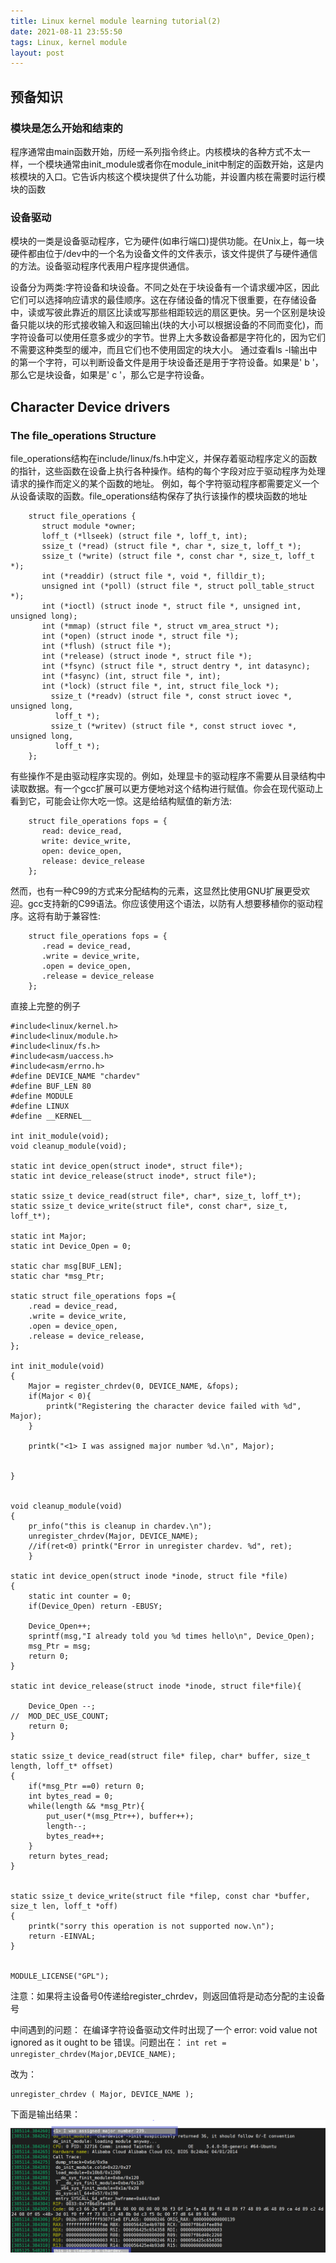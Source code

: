 ```yaml
---
title: Linux kernel module learning tutorial(2)
date: 2021-08-11 23:55:50
tags: Linux, kernel module
layout: post
---
```


## 预备知识

### 模块是怎么开始和结束的
程序通常由main函数开始，历经一系列指令终止。内核模块的各种方式不太一样，一个模块通常由init_module或者你在module_init中制定的函数开始，这是内核模块的入口。它告诉内核这个模块提供了什么功能，并设置内核在需要时运行模块的函数


### 设备驱动
模块的一类是设备驱动程序，它为硬件(如串行端口)提供功能。在Unix上，每一块硬件都由位于/dev中的一个名为设备文件的文件表示，该文件提供了与硬件通信的方法。设备驱动程序代表用户程序提供通信。

设备分为两类:字符设备和块设备。不同之处在于块设备有一个请求缓冲区，因此它们可以选择响应请求的最佳顺序。这在存储设备的情况下很重要，在存储设备中，读或写彼此靠近的扇区比读或写那些相距较远的扇区更快。另一个区别是块设备只能以块的形式接收输入和返回输出(块的大小可以根据设备的不同而变化)，而字符设备可以使用任意多或少的字节。世界上大多数设备都是字符化的，因为它们不需要这种类型的缓冲，而且它们也不使用固定的块大小。
通过查看ls -l输出中的第一个字符，可以判断设备文件是用于块设备还是用于字符设备。如果是' b '，那么它是块设备，如果是' c '，那么它是字符设备。

## Character Device drivers
### The file_operations Structure
file_operations结构在include/linux/fs.h中定义，并保存着驱动程序定义的函数的指针，这些函数在设备上执行各种操作。结构的每个字段对应于驱动程序为处理请求的操作而定义的某个函数的地址。
例如，每个字符驱动程序都需要定义一个从设备读取的函数。file_operations结构保存了执行该操作的模块函数的地址
```
    struct file_operations {
       struct module *owner;
       loff_t (*llseek) (struct file *, loff_t, int);
       ssize_t (*read) (struct file *, char *, size_t, loff_t *);
       ssize_t (*write) (struct file *, const char *, size_t, loff_t *);
       int (*readdir) (struct file *, void *, filldir_t);
       unsigned int (*poll) (struct file *, struct poll_table_struct *);
       int (*ioctl) (struct inode *, struct file *, unsigned int, unsigned long);
       int (*mmap) (struct file *, struct vm_area_struct *);
       int (*open) (struct inode *, struct file *);
       int (*flush) (struct file *);
       int (*release) (struct inode *, struct file *);
       int (*fsync) (struct file *, struct dentry *, int datasync);
       int (*fasync) (int, struct file *, int);
       int (*lock) (struct file *, int, struct file_lock *);
    	 ssize_t (*readv) (struct file *, const struct iovec *, unsigned long,
          loff_t *);
    	 ssize_t (*writev) (struct file *, const struct iovec *, unsigned long,
          loff_t *);
    };
```
有些操作不是由驱动程序实现的。例如，处理显卡的驱动程序不需要从目录结构中读取数据。有一个gcc扩展可以更方便地对这个结构进行赋值。你会在现代驱动上看到它，可能会让你大吃一惊。这是给结构赋值的新方法:
```
    struct file_operations fops = {
       read: device_read,
       write: device_write,
       open: device_open,
       release: device_release
    };
```

然而，也有一种C99的方式来分配结构的元素，这显然比使用GNU扩展更受欢迎。gcc支持新的C99语法。你应该使用这个语法，以防有人想要移植你的驱动程序。这将有助于兼容性:
```
    struct file_operations fops = {
       .read = device_read,
       .write = device_write,
       .open = device_open,
       .release = device_release
    };
```

直接上完整的例子

```
#include<linux/kernel.h>
#include<linux/module.h>
#include<linux/fs.h>
#include<asm/uaccess.h>
#include<asm/errno.h>
#define DEVICE_NAME "chardev"
#define BUF_LEN 80
#define MODULE
#define LINUX
#define __KERNEL__

int init_module(void);
void cleanup_module(void);

static int device_open(struct inode*, struct file*);
static int device_release(struct inode*, struct file*);

static ssize_t device_read(struct file*, char*, size_t, loff_t*);
static ssize_t device_write(struct file*, const char*, size_t, loff_t*);

static int Major;
static int Device_Open = 0;

static char msg[BUF_LEN];
static char *msg_Ptr;

static struct file_operations fops ={
	.read = device_read,
	.write = device_write,
	.open = device_open,
	.release = device_release,
};

int init_module(void)
{
	Major = register_chrdev(0, DEVICE_NAME, &fops);
	if(Major < 0){
		printk("Registering the character device failed with %d", Major);
	}

	printk("<1> I was assigned major number %d.\n", Major);


}


void cleanup_module(void)
{
	pr_info("this is cleanup in chardev.\n");
	unregister_chrdev(Major, DEVICE_NAME);
	//if(ret<0) printk("Error in unregister chardev. %d", ret);
	}

static int device_open(struct inode *inode, struct file *file)
{
	static int counter = 0;
	if(Device_Open) return -EBUSY;

	Device_Open++;
	sprintf(msg,"I already told you %d times hello\n", Device_Open);
	msg_Ptr = msg;
	return 0;
}

static int device_release(struct inode *inode, struct file*file){

	Device_Open --;
//	MOD_DEC_USE_COUNT;
	return 0;
}

static ssize_t device_read(struct file* filep, char* buffer, size_t length, loff_t* offset)
{
	if(*msg_Ptr ==0) return 0;
	int bytes_read = 0;
	while(length && *msg_Ptr){
		put_user(*(msg_Ptr++), buffer++);
		length--;
		bytes_read++;
	}
	return bytes_read;
}


static ssize_t device_write(struct file *filep, const char *buffer, size_t len, loff_t *off)
{
	printk("sorry this operation is not supported now.\n");
	return -EINVAL;
}


MODULE_LICENSE("GPL");

```

注意：如果将主设备号0传递给register_chrdev，则返回值将是动态分配的主设备号

中间遇到的问题：
在编译字符设备驱动文件时出现了一个 error: void value not ignored as it ought to be 错误。问题出在：
 `int ret = unregister_chrdev(Major,DEVICE_NAME); `

 改为：
 ```
 unregister_chrdev ( Major, DEVICE_NAME );
 ```

 下面是输出结果：
 ![](https://github.com/tfxidian/tfxidian.github.io/raw/master/pic/chardev.png)

